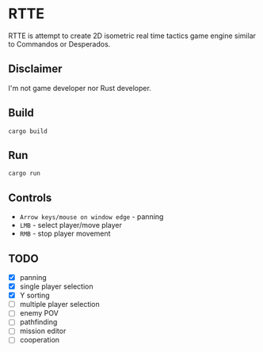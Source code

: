 # RTTE
RTTE is attempt to create 2D isometric real time tactics game engine similar to Commandos or Desperados.

## Disclaimer
I'm not game developer nor Rust developer.

## Build
```cargo build```

## Run
```cargo run```

## Controls
- ```Arrow keys/mouse on window edge``` - panning
- ```LMB``` - select player/move player
- ```RMB``` - stop player movement

## TODO
- [x] panning
- [x] single player selection
- [x] Y sorting 
- [ ] multiple player selection
- [ ] enemy POV
- [ ] pathfinding
- [ ] mission editor
- [ ] cooperation
